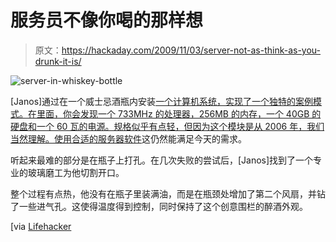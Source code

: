 # 服务员不像你喝的那样想

> 原文：<https://hackaday.com/2009/11/03/server-not-as-think-as-you-drunk-it-is/>

![server-in-whiskey-bottle](img/88caae4e11e4ca5a1290749026af616f.png "server-in-whiskey-bottle")

[Janos]通过在一个威士忌酒瓶内安装[一个计算机系统，实现了一个独特的案例模式。在里面，你会发现一个 733MHz 的处理器，256MB 的内存，一个 40GB 的硬盘和一个 60 瓦的电源。规格似乎有点轻，但因为这个模块是从 2006 年，我们当然理解。使用](http://metku.net/index.html?path=mods/whiskypc/index_eng)[合适的服务器软件](http://www.ubuntu.com/products/whatIsubuntu/serveredition)这仍然能满足今天的需求。

听起来最难的部分是在瓶子上打孔。在几次失败的尝试后，[Janos]找到了一个专业的玻璃磨工为他切割开口。

整个过程有点热，他没有在瓶子里装满油，而是在瓶颈处增加了第二个风扇，并钻了一些进气孔。这使得温度得到控制，同时保持了这个创意围栏的醉酒外观。

[via [Lifehacker](http://lifehacker.com/5395107/build-a-home-server-in-a-whisky-bottle)